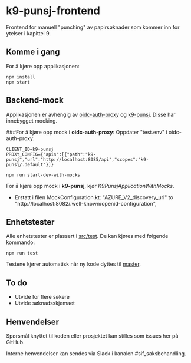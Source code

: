 # k9-punsj-frontend

Frontend for manuell "punching" av papirsøknader som kommer inn for ytelser i kapittel 9.

## Komme i gang
For å kjøre opp applikasjonen:
````
npm install
npm start
````

## Backend-mock
Applikasjonen er avhengig av [oidc-auth-proxy](https://github.com/navikt/oidc-auth-proxy) og [k9-punsj](https://github.com/navikt/k9-punsj). Disse har innebygget mocking.

###For å kjøre opp mock i **oidc-auth-proxy**:
Oppdater "test.env" i oidc-auth-proxy:
````
CLIENT_ID=k9-punsj
PROXY_CONFIG={"apis":[{"path":"k9-punsj","url":"http://localhost:8085/api","scopes":"k9-punsj/.default"}]}
````

````
npm run start-dev-with-mocks
````

For å kjøre opp mock i **k9-punsj**, kjør *K9PunsjApplicationWithMocks*.

* Erstatt i filen MockConfiguration.kt: 
"AZURE_V2_discovery_url" to "http://localhost:8082/.well-known/openid-configuration",

## Enhetstester
Alle enhetstester er plassert i [src/test](src/test). De kan kjøres med følgende kommando:
````
npm run test
````
Testene kjører automatisk når ny kode dyttes til [master](https://github.com/navikt/k9-punsj-frontend).

## To do
* Utvide for flere søkere
* Utvide søknadsskjemaet

## Henvendelser
Spørsmål knyttet til koden eller prosjektet kan stilles som issues her på GitHub.
 
Interne henvendelser kan sendes via Slack i kanalen #sif_saksbehandling.

